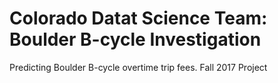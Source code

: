 # Colorado Datat Science Team: Boulder B-cycle Investigation

Predicting Boulder B-cycle overtime trip fees. Fall 2017 Project
